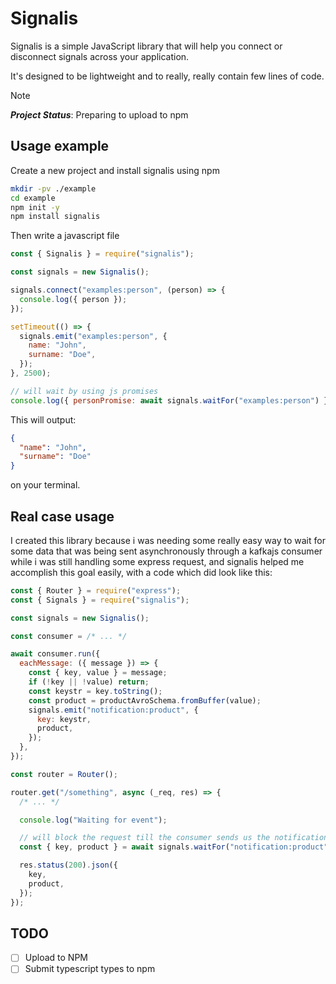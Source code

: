 # Signalis

Signalis is a simple JavaScript library that will help you connect or disconnect signals across your application.

It's designed to be lightweight and to really, really contain few lines of code.

> [!NOTE]
> **_Project Status_**: Preparing to upload to npm

## Usage example

Create a new project and install signalis using npm

```sh
mkdir -pv ./example
cd example
npm init -y
npm install signalis
```

Then write a javascript file

```javascript
const { Signalis } = require("signalis");

const signals = new Signalis();

signals.connect("examples:person", (person) => {
  console.log({ person });
});

setTimeout(() => {
  signals.emit("examples:person", {
    name: "John",
    surname: "Doe",
  });
}, 2500);

// will wait by using js promises
console.log({ personPromise: await signals.waitFor("examples:person") });
```

This will output:

```json
{
  "name": "John",
  "surname": "Doe"
}
```

on your terminal.

## Real case usage

I created this library because i was needing some really easy way to wait for some data that was being sent asynchronously through a kafkajs consumer while i was still handling some express request, and signalis helped me accomplish this goal easily, with a code which did look like this:

```js
const { Router } = require("express");
const { Signals } = require("signalis");

const signals = new Signalis();

const consumer = /* ... */

await consumer.run({
  eachMessage: ({ message }) => {
    const { key, value } = message;
    if (!key || !value) return;
    const keystr = key.toString();
    const product = productAvroSchema.fromBuffer(value);
    signals.emit("notification:product", {
      key: keystr,
      product,
    });
  },
});

const router = Router();

router.get("/something", async (_req, res) => {
  /* ... */

  console.log("Waiting for event");

  // will block the request till the consumer sends us the notification
  const { key, product } = await signals.waitFor("notification:product");

  res.status(200).json({
    key,
    product,
  });
});
```

## TODO

- [ ] Upload to NPM
- [ ] Submit typescript types to npm

